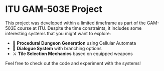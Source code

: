 # ITU GAM-503E Project

This project was developed within a limited timeframe as part of the GAM-503E course at ITU. Despite the time constraints, it includes some interesting systems that you might want to explore:

- 🧱 **Procedural Dungeon Generation** using Cellular Automata  
- 💬 **Dialogue System** with branching options  
- ⚔️ **Tile Selection Mechanics** based on equipped weapons

Feel free to check out the code and experiment with the systems!
